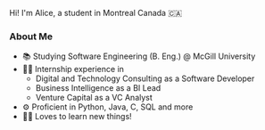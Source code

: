 Hi! I'm Alice, a student in Montreal Canada 🇨🇦


### About Me
* 📚 Studying Software Engineering (B. Eng.) @ McGill University
* 👩‍💻 Internship experience in
  * Digital and Technology Consulting as a Software Developer
  * Business Intelligence as a BI Lead 
  * Venture Capital as a VC Analyst
* ⚙️ Proficient in Python, Java, C, SQL and more
* 🙋‍♀️ Loves to learn new things!

     

